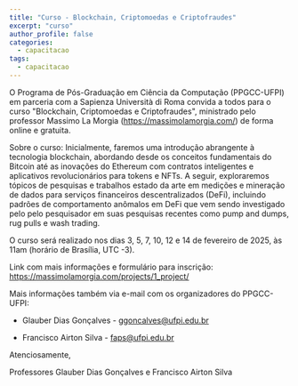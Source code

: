 ```yaml
---
title: "Curso - Blockchain, Criptomoedas e Criptofraudes"
excerpt: "curso"
author_profile: false
categories:
  - capacitacao
tags:
  - capacitacao
---
```

O Programa de Pós-Graduação em Ciência da Computação (PPGCC-UFPI) em parceria com a Sapienza Università di Roma convida a todos para o  curso "Blockchain, Criptomoedas e Criptofraudes", ministrado pelo professor Massimo La Morgia (https://massimolamorgia.com/) de forma online e gratuita. 

Sobre o curso:
Inicialmente, faremos uma introdução abrangente à tecnologia blockchain, abordando desde os conceitos fundamentais do Bitcoin até as inovações do Ethereum com contratos inteligentes e aplicativos revolucionários para tokens e NFTs. A seguir, exploraremos tópicos de pesquisas e trabalhos estado da arte em medições e mineração de dados para serviços financeiros descentralizados (DeFi), incluindo padrões de comportamento anômalos em DeFi que vem sendo investigado pelo pelo pesquisador em suas pesquisas recentes  como pump and dumps, rug pulls e wash trading.


O curso será realizado nos dias 3, 5, 7, 10, 12 e 14 de fevereiro de 2025, às 11am (horário de Brasília, UTC -3).


Link com mais informações e formulário para inscrição:  <https://massimolamorgia.com/projects/1_project/>


Mais informações também via e-mail com os organizadores do PPGCC-UFPI:

- Glauber Dias Gonçalves - <ggoncalves@ufpi.edu.br>

- Francisco Airton Silva - <faps@ufpi.edu.br> 


Atenciosamente,

Professores Glauber Dias Gonçalves e Francisco Airton Silva
